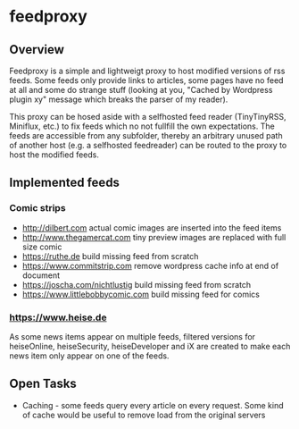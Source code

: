 # feedproxy

## Overview

Feedproxy is a simple and lightweigt proxy to host modified versions of rss feeds.
Some feeds only provide links to articles, some pages have no feed at all and some do strange stuff (looking at you, "Cached by Wordpress plugin xy" message which breaks the parser of my reader).

This proxy can be hosed aside with a selfhosted feed reader (TinyTinyRSS, Miniflux, etc.) to fix feeds which no not fullfill the own expectations.
The feeds are accessible from any subfolder, thereby an arbitrary unused path of another host (e.g. a selfhosted feedreader) can be routed to the proxy to host the modified feeds.

## Implemented feeds

### Comic strips
* http://dilbert.com actual comic images are inserted into the feed items
* http://www.thegamercat.com tiny preview images are replaced with full size comic
* https://ruthe.de build missing feed from scratch
* https://www.commitstrip.com remove wordpress cache info at end of document
* https://joscha.com/nichtlustig build missing feed from scratch
* https://www.littlebobbycomic.com build missing feed for comics

### https://www.heise.de
As some news items appear on multiple feeds, filtered versions for heiseOnline, heiseSecurity, heiseDeveloper and iX are created to make each news item only appear on one of the feeds.
    
## Open Tasks
* Caching - some feeds query every article on every request. Some kind of cache would be useful to remove load from the original servers

